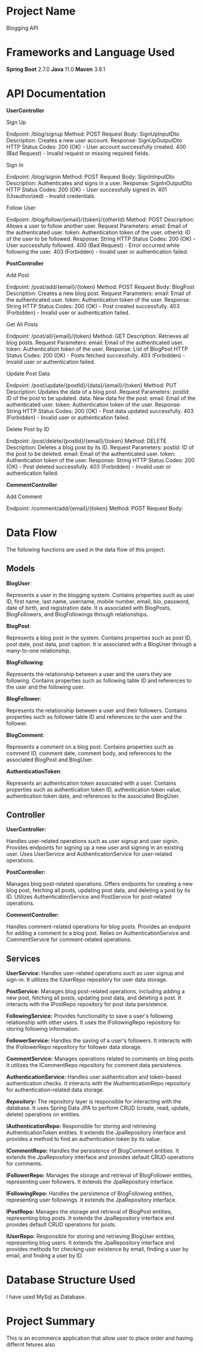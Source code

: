 # Project Name
Blogging API

# Frameworks and Language Used
**Spring Boot** 2.7.0
**Java** 11.0
**Maven** 3.8.1

# API Documentation

 **UserController**

  Sign Up

  Endpoint: /blog/signup
  Method: POST
  Request Body: SignUpInputDto
  Description: Creates a new user account.
  Response: SignUpOutputDto
  HTTP Status Codes:
  200 (OK) - User account successfully created.
  400 (Bad Request) - Invalid request or missing required fields.

  Sign In

  Endpoint: /blog/signin
  Method: POST
  Request Body: SignInInputDto
  Description: Authenticates and signs in a user.
  Response: SignInOutputDto
  HTTP Status Codes:
  200 (OK) - User successfully signed in.
  401 (Unauthorized) - Invalid credentials.
  
  
  Follow User

  Endpoint: /blog/follow/{email}/{token}/{otherId}
  Method: POST
  Description: Allows a user to follow another user.
  Request Parameters:
  email: Email of the authenticated user.
  token: Authentication token of the user.
  otherId: ID of the user to be followed.
  Response: String
  HTTP Status Codes:
  200 (OK) - User successfully followed.
  400 (Bad Request) - Error occurred while following the user.
  403 (Forbidden) - Invalid user or authentication failed.
  
  
**PostController**

Add Post

  Endpoint: /post/add/{email}/{token}
  Method: POST
  Request Body: BlogPost
  Description: Creates a new blog post.
  Request Parameters:
  email: Email of the authenticated user.
  token: Authentication token of the user.
  Response: String
  HTTP Status Codes:
  200 (OK) - Post created successfully.
  403 (Forbidden) - Invalid user or authentication failed.
  
Get All Posts

  Endpoint: /post/all/{email}/{token}
  Method: GET
  Description: Retrieves all blog posts.
  Request Parameters:
  email: Email of the authenticated user.
  token: Authentication token of the user.
  Response: List of BlogPost
  HTTP Status Codes:
  200 (OK) - Posts fetched successfully.
  403 (Forbidden) - Invalid user or authentication failed.
  
Update Post Data

  Endpoint: /post/update/{postId}/{data}/{email}/{token}
  Method: PUT
  Description: Updates the data of a blog post.
  Request Parameters:
  postId: ID of the post to be updated.
  data: New data for the post.
  email: Email of the authenticated user.
  token: Authentication token of the user.
  Response: String
  HTTP Status Codes:
  200 (OK) - Post data updated successfully.
  403 (Forbidden) - Invalid user or authentication failed.
  
Delete Post by ID

  Endpoint: /post/delete/{postId}/{email}/{token}
  Method: DELETE
  Description: Deletes a blog post by its ID.
  Request Parameters:
  postId: ID of the post to be deleted.
  email: Email of the authenticated user.
  token: Authentication token of the user.
  Response: String
  HTTP Status Codes:
  200 (OK) - Post deleted successfully.
  403 (Forbidden) - Invalid user or authentication failed.
  
**CommentController**

  Add Comment

  Endpoint: /comment/add/{email}/{token}
  Method: POST
  Request Body:

# Data Flow

The following functions are used in the data flow of this project:

## Models

  **BlogUser**:

  Represents a user in the blogging system.
  Contains properties such as user ID, first name, last name, username, mobile number, email, bio, password, date of birth, and registration date.
  It is associated with BlogPosts, BlogFollowers, and BlogFollowings through relationships.

  **BlogPost**:

  Represents a blog post in the system.
  Contains properties such as post ID, post date, post data, post caption.
  It is associated with a BlogUser through a many-to-one relationship.

  **BlogFollowing**:

  Represents the relationship between a user and the users they are following.
  Contains properties such as following table ID and references to the user and the following user.

  **BlogFollower**:

  Represents the relationship between a user and their followers.
  Contains properties such as follower table ID and references to the user and the follower.

  **BlogComment**:

  Represents a comment on a blog post.
  Contains properties such as comment ID, comment date, comment body, and references to the associated BlogPost and BlogUser.

  **AuthenticationToken**:

  Represents an authentication token associated with a user.
  Contains properties such as authentication token ID, authentication token value, authentication token date, and references to the associated BlogUser.

## Controller

  **UserController:**

  Handles user-related operations such as user signup and user signin.
  Provides endpoints for signing up a new user and signing in an existing user.
  Uses UserService and AuthenticationService for user-related operations.

  **PostController:**

  Manages blog post-related operations.
  Offers endpoints for creating a new blog post, fetching all posts, updating post data, and deleting a post by its ID.
  Utilizes AuthenticationService and PostService for post-related operations.

  **CommentController:**

  Handles comment-related operations for blog posts.
  Provides an endpoint for adding a comment to a blog post.
  Relies on AuthenticationService and CommentService for comment-related operations.


## Services

  **UserService:**
  Handles user-related operations such as user signup and sign-in. It utilizes the IUserRepo repository for user data storage.

  **PostService:**
  Manages blog post-related operations, including adding a new post, fetching all posts, updating post data, and deleting a post. It interacts with the IPostRepo repository for post data persistence.

  **FollowingService:** 
  Provides functionality to save a user's following relationship with other users. It uses the IFollowingRepo repository for storing following information.

  **FollowerService:** 
  Handles the saving of a user's followers. It interacts with the IFollowerRepo repository for follower data storage.

  **CommentService:** 
  Manages operations related to comments on blog posts. It utilizes the ICommentRepo repository for comment data persistence.

  **AuthenticationService:** 
  Handles user authentication and token-based authentication checks. It interacts with the IAuthenticationRepo repository for authentication-related data storage.


_**Repository:**_ The repository layer is responsible for interacting with the database. It uses Spring Data JPA to perform CRUD (create, read, update, delete) operations on entities.

  **IAuthenticationRepo:** 
  Responsible for storing and retrieving AuthenticationToken entities. It extends the JpaRepository interface and provides a method to find an authentication token by its value.

  **ICommentRepo:** 
  Handles the persistence of BlogComment entities. It extends the JpaRepository interface and provides default CRUD operations for comments.

  **IFollowerRepo:** 
  Manages the storage and retrieval of BlogFollower entities, representing user followers. It extends the JpaRepository interface.

  **IFollowingRepo:** 
  Handles the persistence of BlogFollowing entities, representing user followings. It extends the JpaRepository interface.

  **IPostRepo:** 
  Manages the storage and retrieval of BlogPost entities, representing blog posts. It extends the JpaRepository interface and provides default CRUD operations for posts.

  **IUserRepo:** 
  Responsible for storing and retrieving BlogUser entities, representing blog users. It extends the JpaRepository interface and provides methods for checking user existence by email, finding a user by email, and finding a user by ID.

# Database Structure Used
I have used MySql as Database.

# Project Summary

This is an ecommerce application that allow user to place order and having differnt fetures also
